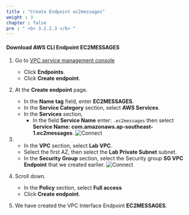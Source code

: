 ```yaml
---
title : "Create Endpoint ec2messages"
weight : 3
chapter : false
pre : " <b> 3.2.2.3 </b> "
---
```



#### Download AWS CLI Endpoint EC2MESSAGES

1. Go to [VPC service management console](https://console.aws.amazon.com/vpc/home)
    - Click **Endpoints**.
    - Click **Create endpoint**.
  
2. At the **Create endpoint** page.
    - In the **Name tag** field, enter **EC2MESSAGES**.
    - In the **Service Category** section, select **AWS Services**.
    - In the **Services** section,
      - In the field **Service Name** enter: ```.ec2messages``` then select **Service Name: com.amazonaws.ap-southeast-1.ec2messages**.
![Connect](/images/2/52.png)

3.  - In the **VPC** section, select **Lab VPC**.
    - Select the first AZ, then select the **Lab Private Subnet** subnet.
    - In the **Security Group** section, select the Security group **SG VPC Endpoint** that we created earlier.
![Connect](/images/2/53.png)

4. Scroll down.
    - In the **Policy** section, select **Full access**
    - Click **Create endpoint**.

5. We have created the VPC Interface Endpoint **EC2MESSAGES**.